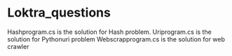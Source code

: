 # Loktra_questions

Hashprogram.cs is the solution for Hash problem.
Uriprogram.cs is the solution for Pythonuri problem
Webscrapprogram.cs is the solution for web crawler
